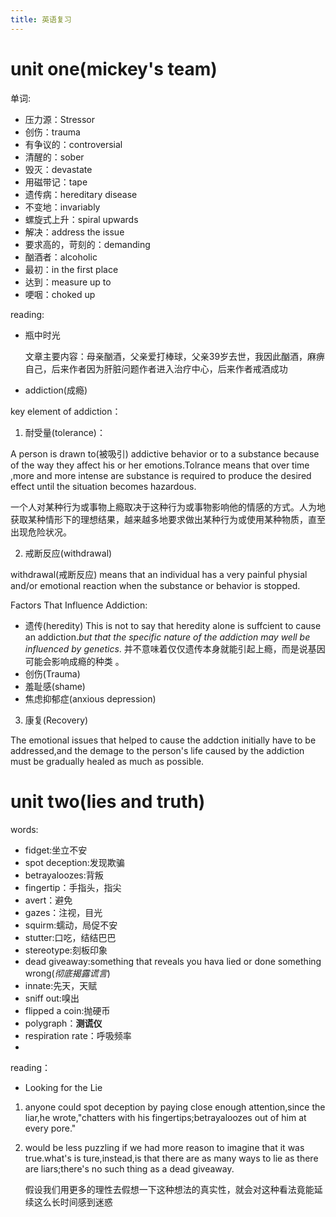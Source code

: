 ```yaml
---
title: 英语复习
---
```


# unit one(mickey's team)



单词:

- 压力源：Stressor
- 创伤：trauma
- 有争议的：controversial
- 清醒的：sober
- 毁灭：devastate
- 用磁带记：tape
- 遗传病：hereditary disease
- 不变地：invariably
- 螺旋式上升：spiral upwards
- 解决：address the issue
- 要求高的，苛刻的：demanding
- 酗酒者：alcoholic
- 最初：in the first place
- 达到：measure up to
- 哽咽：choked up

reading:

- 瓶中时光

  文章主要内容：母亲酗酒，父亲爱打棒球，父亲39岁去世，我因此酗酒，麻痹自己，后来作者因为肝脏问题作者进入治疗中心，后来作者戒酒成功





- addiction(成瘾)



key element of addiction：

1. 耐受量(tolerance)：

  A person is drawn to(被吸引) addictive behavior or to a substance because of the way they affect his or her emotions.Tolrance means that over time ,more and more intense are substance is required to produce the  desired effect until the situation becomes hazardous.

  一个人对某种行为或事物上瘾取决于这种行为或事物影响他的情感的方式。人为地获取某种情形下的理想结果，越来越多地要求做出某种行为或使用某种物质，直至出现危险状况。

2. 戒断反应(withdrawal)

  withdrawal(戒断反应) means that an individual has a very painful physial and/or emotional reaction when the substance or behavior is stopped.

Factors That Influence Addiction:

- 遗传(heredity)
  This is not to say that heredity alone is suffcient to cause an addiction.*but that the specific nature of the addiction may well be influenced by genetics*.
  并不意味着仅仅遗传本身就能引起上瘾，而是说基因可能会影响成瘾的种类 。
- 创伤(Trauma)
- 羞耻感(shame)
- 焦虑抑郁症(anxious depression)

3. 康复(Recovery)

  The emotional issues that helped to cause the addction initially have to be addressed,and the demage to the person's life caused by the addiction must be gradually healed as much as possible.

# unit two(lies and truth)

words:

- fidget:坐立不安
- spot deception:发现欺骗
- betrayaloozes:背叛
- fingertip：手指头，指尖
- avert：避免
- gazes：注视，目光
- squirm:蠕动，局促不安
- stutter:口吃，结结巴巴
- stereotype:刻板印象
- dead giveaway:something that reveals you hava lied or done something wrong(*彻底揭露谎言*)
- innate:先天，天赋
- sniff out:嗅出
- flipped a coin:抛硬币
- polygraph：**测谎仪**
- respiration rate：呼吸频率
- 



reading：

- Looking for the Lie

1. anyone could spot deception by paying  close enough attention,since the liar,he wrote,"chatters with his fingertips;betrayaloozes out of him at every pore."

2. would be less puzzling if we had more reason to imagine that it was true.what's is ture,instead,is that there are as many ways to lie as there are liars;there's no such thing as a dead giveaway.                                                        

   假设我们用更多的理性去假想一下这种想法的真实性，就会对这种看法竟能延续这么长时间感到迷惑












